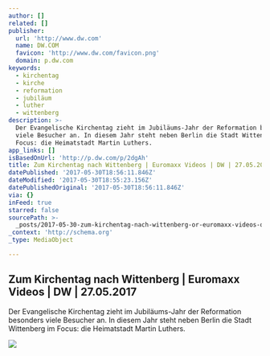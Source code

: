 ```yaml
---
author: []
related: []
publisher:
  url: 'http://www.dw.com'
  name: DW.COM
  favicon: 'http://www.dw.com/favicon.png'
  domain: p.dw.com
keywords:
  - kirchentag
  - kirche
  - reformation
  - jubiläum
  - luther
  - wittenberg
description: >-
  Der Evangelische Kirchentag zieht im Jubiläums-Jahr der Reformation besonders
  viele Besucher an. In diesem Jahr steht neben Berlin die Stadt Wittenberg im
  Focus: die Heimatstadt Martin Luthers.
app_links: []
isBasedOnUrl: 'http://p.dw.com/p/2dgAh'
title: Zum Kirchentag nach Wittenberg | Euromaxx Videos | DW | 27.05.2017
datePublished: '2017-05-30T18:56:11.846Z'
dateModified: '2017-05-30T18:55:23.156Z'
datePublishedOriginal: '2017-05-30T18:56:11.846Z'
via: {}
inFeed: true
starred: false
sourcePath: >-
  _posts/2017-05-30-zum-kirchentag-nach-wittenberg-or-euromaxx-videos-or-dw-or-270.md
_context: 'http://schema.org'
_type: MediaObject

---
```

<article style=""><h1>Zum Kirchentag nach Wittenberg | Euromaxx Videos | DW | 27.05.2017</h1><p>Der Evangelische Kirchentag zieht im Jubiläums-Jahr der Reformation besonders viele Besucher an. In diesem Jahr steht neben Berlin die Stadt Wittenberg im Focus: die Heimatstadt Martin Luthers.</p><img src="http://www.dw.com/image/39002752_304.jpg" /></article>